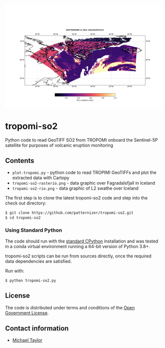 ![image](https://github.com/patternizer/tropomi-so2/blob/master/tropomi-so2-rio.png)

# tropomi-so2

Python code to read GeoTIFF SO2 from TROPOMI onboard the Sentinel-5P satellite for purposes of volcanic eruption monitoring 

## Contents

* `plot-tropomi.py` - python code to read TROPIMI GeoTIFFs and plot the extracted data with Cartopy
* `tropomi-so2-rasterio.png` - data graphic over Fagradalsfjall in Iceland
* `tropomi-so2-rio.png` - data graphic of L2 swathe over Iceland

The first step is to clone the latest tropomi-so2 code and step into the check out directory: 

    $ git clone https://github.com/patternizer/tropomi-so2.git
    $ cd tropomi-so2

### Using Standard Python

The code should run with the [standard CPython](https://www.python.org/downloads/) installation and was tested in a conda virtual environment running a 64-bit version of Python 3.8+.

tropomi-so2 scripts can be run from sources directly, once the required data dependencies are satisfied.

Run with:

    $ python tropomi-so2.py

## License

The code is distributed under terms and conditions of the [Open Government License](http://www.nationalarchives.gov.uk/doc/open-government-licence/version/3/).

## Contact information

* [Michael Taylor](michael.a.taylor@uea.ac.uk)

